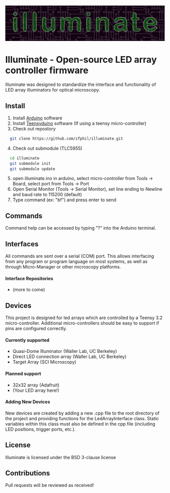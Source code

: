 ![logo](doc/logo.png)
# Illuminate - Open-source LED array controller firmware
Illuminate was designed to standardize the interface and functionality of LED array illuminators for optical microscopy.

## Install
1. Install [Arduino](https://www.arduino.cc/) software
2. Install [Teensyduino](https://www.pjrc.com/teensy/td_download.html) software (If using a teensy micro-controller)
3. Check out repostory
```bash
  git clone https://github.com/zfphil/illuminate.git
```
4. Check out submodule (TLC5955)
```bash
  cd illuminate
  git submodule init
  git submodule update
```
5. open illuminate.ino in arduino, select micro-controller from Tools -> Board, select port from Tools -> Port
6. Open Serial Monitor (Tools -> Serial Monitor), set line ending to Newline and baud rate to 115200 (default)
7. Type command (ex: "bf") and press enter to send

## Commands
Command help can be accessed by typing "?" into the Arduino terminal.

## Interfaces
All commands are sent over a serial (COM) port. This allows interfacing from any program or program language on most systems, as well as through Micro-Manager or other microscopy platforms.

#### Interface Repositories
- (more to come)

## Devices
This project is designed for led arrays which are controlled by a Teensy 3.2 micro-controller. Additional micro-controllers should be easy to support if pins are configured correctly.

#### Currently supported
- Quasi-Dome Illuminator (Waller Lab, UC Berkeley)
- Direct LED connection array (Waller Lab, UC Berkeley)
- Target Array (SCI Microscopy)

#### Planned support
- 32x32 array (Adafruit)
- (Your LED array here!)

#### Adding New Devices
New devices are created by adding a new .cpp file to the root directory of the project and providing functions for the LedArrayInterface class. Static variables within this class must also be defined in the cpp file (including LED positions, trigger ports, etc.).

## License
Illuminate is licensed under the BSD 3-clause license

## Contributions
Pull requests will be reviewed as received!
